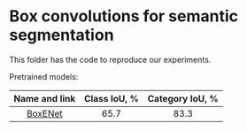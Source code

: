 Box convolutions for semantic segmentation
======

This folder has the code to reproduce our experiments.

Pretrained models:

| Name and link                                            | Class IoU, % | Category IoU, % |
|:--------------------------------------------------------:|:------------:|:---------------:|
| [BoxENet](https://yadi.sk/d/br-pYITCzNol4A?ncrnd=7982)   | 65.7         | 83.3            |

